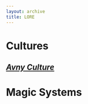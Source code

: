 ```yaml
---
layout: archive
title: LORE
---
```

# **Cultures**

## [*Avny Culture*](/lore/avnyculture/)

# **Magic Systems**
